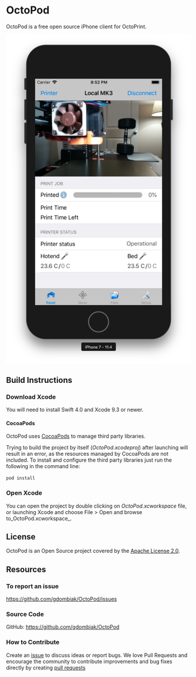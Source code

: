 # OctoPod
OctoPod is a free open source iPhone client for OctoPrint.

![](screenshots/OctoPod_Panel.png)

## Build Instructions

### Download Xcode

You will need to install Swift 4.0 and Xcode 9.3 or newer.

#### CocoaPods

OctoPod uses [CocoaPods](http://cocoapods.org/) to manage third party libraries.

Trying to build the project by itself (_OctoPod.xcodeproj_) after launching will result in
an error, as the resources managed by CocoaPods are not included. To install and configure the
third party libraries just run the following in the command line:

`pod install`

### Open Xcode

You can open the project by double clicking on _OctoPod.xcworkspace_ file, or launching Xcode and
choose File > Open and browse to_OctoPod.xcworkspace_.

## License

OctoPod is an Open Source project covered by the [Apache License 2.0](LICENSE).

## Resources

### To report an issue

https://github.com/gdombiak/OctoPod/issues

### Source Code

GitHub: https://github.com/gdombiak/OctoPod

### How to Contribute

Create an [issue](https://github.com/gdombiak/OctoPod/issues) to discuss ideas or report bugs. We
love Pull Requests and encourage the community to contribute improvements and bug fixes directly by
creating [pull requests](https://github.com/gdombiak/OctoPod/pulls)
